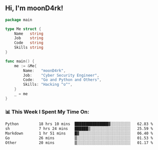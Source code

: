 <h2> Hi, I'm moonD4rk!</h2>

```go
package main

type Me struct {
	Name   string
	Job    string
	Code   string
	Skills string
}

func main() {
	me := &Me{
		Name:   "moonD4rk",
		Job:    "Cyber Security Engineer",
		Code:   "Go and Python and Others",
		Skills: "Hacking ^o^",
	}
	_ = me
}
```

<h3>📊 This Week I Spent My Time On:</h3>
<!-- <img align='right' src="https://github-readme-stats.vercel.app/api?username=moond4rk&show_icons=true&theme=radical", width="300" height="150"> -->

<!--START_SECTION:waka-->

```txt
Python         18 hrs 10 mins  ███████████████▓░░░░░░░░░   62.83 %
sh             7 hrs 24 mins   ██████▒░░░░░░░░░░░░░░░░░░   25.59 %
Markdown       1 hr 51 mins    █▓░░░░░░░░░░░░░░░░░░░░░░░   06.40 %
Go             26 mins         ▒░░░░░░░░░░░░░░░░░░░░░░░░   01.53 %
Other          20 mins         ▒░░░░░░░░░░░░░░░░░░░░░░░░   01.17 %
```

<!--END_SECTION:waka-->

